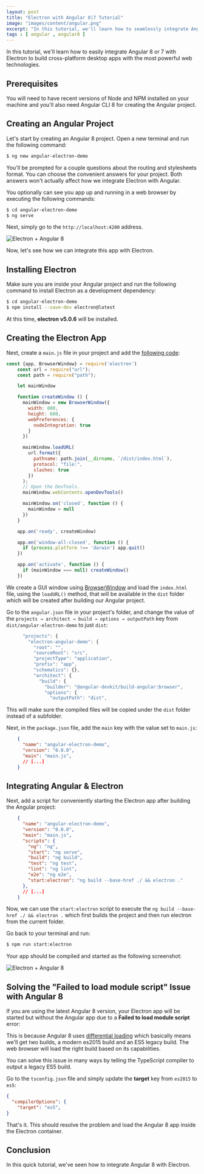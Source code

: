 ```yaml
---
layout: post
title: "Electron with Angular 8|7 Tutorial"
image: "images/content/angular.png"
excerpt: "In this tutorial, we'll learn how to seamlessly integrate Angular 8 with Electron to build cross-platform desktop apps with the most powerful web technologies" 
tags : [ angular , angular8 ] 
---
```


In this tutorial, we'll learn how to easily integrate Angular 8 or 7 with Electron to build cross-platform desktop apps with the most powerful web technologies.

## Prerequisites

You will need to have recent versions of Node and NPM installed on your machine and you'll also need Angular CLI 8 for creating the Angular project.

## Creating an Angular Project

Let's start by creating an Angular 8 project. Open a new terminal and run the following command:

```bash
$ ng new angular-electron-demo
``` 

You'll be prompted for a couple questions about the routing and stylesheets format. You can choose the convenient answers for your project. Both answers won't actually affect how we integrate Electron with Angular. 

You optionally can see you app up and running in a web browser by executing the following commands:

```bash
$ cd angular-electron-demo
$ ng serve
```

Next, simply go to the `http://localhost:4200` address.

![Electron + Angular 8](https://www.diigo.com/file/image/badcbccczobedbqocdzdrrcspad/ElectronApp.jpg)

Now, let's see how we can integrate this app with Electron.


## Installing Electron

Make sure you are inside your Angular project and run the following command to install Electron as a development dependency:

```bash
$ cd angular-electron-demo
$ npm install --save-dev electron@latest
```

At this time, **electron v5.0.6** will be installed. 

## Creating the Electron App

Next, create a `main.js` file in your project and add the [following code](https://github.com/electron/electron-quick-start/blob/master/main.js):

```javascript
const {app, BrowserWindow} = require('electron')
    const url = require("url");
    const path = require("path");

    let mainWindow

    function createWindow () {
      mainWindow = new BrowserWindow({
        width: 800,
        height: 600,
        webPreferences: {
          nodeIntegration: true
        }
      })

      mainWindow.loadURL(
        url.format({
          pathname: path.join(__dirname, `/dist/index.html`),
          protocol: "file:",
          slashes: true
        })
      );
      // Open the DevTools.
      mainWindow.webContents.openDevTools()

      mainWindow.on('closed', function () {
        mainWindow = null
      })
    }

    app.on('ready', createWindow)

    app.on('window-all-closed', function () {
      if (process.platform !== 'darwin') app.quit()
    })

    app.on('activate', function () {
      if (mainWindow === null) createWindow()
    })
```

We create a GUI window using [BrowserWindow](https://electronjs.org/docs/api/browser-window#browserwindow) and load the `index.html` file, using the `loadURL()` method, that will be available in the `dist` folder which will be created after building our Angular project. 

Go to the  `angular.json`  file in your project's folder,  and change the value of the  `projects → architect → build → options → outputPath`  key from  `dist/angular-electron-demo`  to just  `dist`:

```javascript
      "projects": {
        "electron-angular-demo": {
          "root": "",
          "sourceRoot": "src",
          "projectType": "application",
          "prefix": "app",
          "schematics": {},
          "architect": {
            "build": {
              "builder": "@angular-devkit/build-angular:browser",
              "options": {
                "outputPath": "dist", 
```

This will make sure the compiled files will be copied under the `dist` folder instead of a subfolder.

Next, in the  `package.json`  file, add the  `main`  key with the value set to  `main.js`:

```json
    {
      "name": "angular-electron-demo",
      "version": "0.0.0",
      "main": "main.js",
      // [...]
    }
```

## Integrating Angular & Electron 

Next, add a script for conveniently starting the Electron app after building the Angular project:

```json
    {
      "name": "angular-electron-demo",
      "version": "0.0.0",
      "main": "main.js",
      "scripts": {
        "ng": "ng",
        "start": "ng serve",
        "build": "ng build",
        "test": "ng test",
        "lint": "ng lint",
        "e2e": "ng e2e",
        "start:electron": "ng build --base-href ./ && electron ."
      }, 
      // [...]
    }

```

Now, we can use the  `start:electron`  script to execute the  `ng build --base-href ./ && electron .` which first builds the project and then run electron from the current folder.

Go back to your terminal and run:

```bash
$ npm run start:electron
```

Your app should be compiled and started as the following screenshot:

![Electron + Angular 8](https://www.diigo.com/file/image/badcbccczobpbrrarrzdrsospbd/Electron+and+Angular+8.jpg)

## Solving the "Failed to load module script" Issue with Angular 8 

If you are using the latest Angular 8 version, your Electron app will be started but without the Angular app due to a **Failed to load module script** error:

This is because Angular 8 uses [differential loading](https://web.dev/codelab-serve-modern-code)  which basically means we'll get two builds, a modern es2015 build and an ES5 legacy build. The web browser will load the right build based on its capabilities.

You can solve this issue in many ways by telling the TypeScript compiler to output a legacy ES5 build. 

Go to the `tsconfig.json` file and simply update the **target** key from `es2015` to `es5`:

```json
{
  "compilerOptions": {
    "target": "es5",
}
```

That's it. This should resolve the problem and load the Angular 8 app inside the Electron container.

## Conclusion

In this quick tutorial, we've seen how to integrate Angular 8 with Electron. 